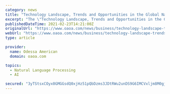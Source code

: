 ```yaml
---
category: news
title: "Technology Landscape, Trends and Opportunities in the Global Natural Language Processing Market, 2021 Report - ResearchAndMarkets.com"
excerpt: "The \"Technology Landscape, Trends and Opportunities in the Global Natural Language Processing Market\" report has been added to ResearchAndMarkets.com's offering. This report analyzes technology maturity,"
publishedDateTime: 2021-02-23T14:21:00Z
originalUrl: "https://www.oaoa.com/news/business/technology-landscape-trends-and-opportunities-in-the-global-natural-language-processing-market-2021-report-/article_2fe83783-1a3d-55dc-8557-6cb029d47fba.html"
webUrl: "https://www.oaoa.com/news/business/technology-landscape-trends-and-opportunities-in-the-global-natural-language-processing-market-2021-report-/article_2fe83783-1a3d-55dc-8557-6cb029d47fba.html"
type: article

provider:
  name: Odessa American
  domain: oaoa.com

topics:
  - Natural Language Processing
  - AI

secured: "3yTStsxCOyx0GMGGsdQ0xjHz51pQbDzms3JDtRWu2unDS9G6IMCVxljm8M0gju7O281/n+AxZlFT54Z9FPQhYEo6G0rZ4yBcnXNlBSRHnvWES2mIZd2LtAqIoleKKuWV2+gBhyjMiASOZC9ou1QYJNJWKifj28YIpfWPh+RS+iQ4adjbHHTCv/RGPVT+qfizxttRgGO/uMq9oZ7gYCO5QuSIUauRkz3z8yBqtEEOETY9j8BqFqhJ6RouzNnVLhlMehjF4EDrFYdw9wCtI9JNKRXQvwWkYVhTIffoKW1ppX8UhZrkTV6VpZellvMs/nxtXi/i2GvGfAEW/JQee4dDHiBR/oOKA1qSLkecPk+0DW4=;0wH5y4rBXBVevqTrbEOkbQ=="
---
```


